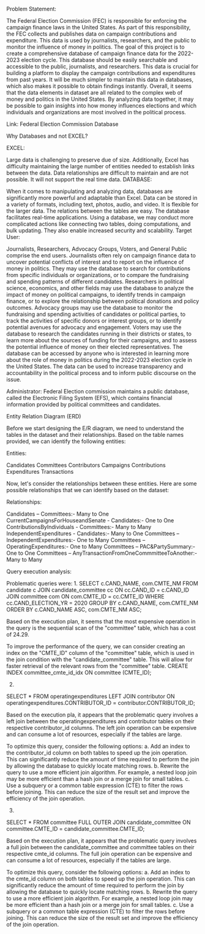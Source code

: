 Problem Statement: 

The Federal Election Commission (FEC) is responsible for enforcing the campaign finance laws in the United States. As part of this responsibility, the FEC collects and publishes data on campaign contributions and expenditure. This data is used by journalists, researchers, and the public to monitor the influence of money in politics. The goal of this project is to create a comprehensive database of campaign finance data for the 2022-2023 election cycle. This database should be easily searchable and accessible to the public, journalists, and researchers. This data is crucial for building a platform to display the campaign contributions and expenditures from past years. It will be much simpler to maintain this data in databases, which also makes it possible to obtain findings instantly. Overall, it seems that the data elements in dataset are all related to the complex web of money and politics in the United States. By analyzing data together, it may be possible to gain insights into how money influences elections and which individuals and organizations are most involved in the political process. 

Link: Federal Election Commission Database 

Why Databases and not EXCEL? 

EXCEL: 

Large data is challenging to preserve due of size. Additionally, Excel has difficulty maintaining the large number of entities needed to establish links between the data. 
Data relationships are difficult to maintain and are not possible. 
It will not support the real time data. 
DATABASE: 

When it comes to manipulating and analyzing data, databases are significantly more powerful and adaptable than Excel. Data can be stored in a variety of formats, including text, photos, audio, and video. 
It is flexible for the larger data. 
The relations between the tables are easy. 
The database facilitates real-time applications. 
Using a database, we may conduct more complicated actions like connecting two tables, doing computations, and bulk updating. They also enable increased security and scalability. 
Target User: 

Journalists, Researchers, Advocacy Groups, Voters, and General Public comprise the end users. Journalists often rely on campaign finance data to uncover potential conflicts of interest and to report on the influence of money in politics. They may use the database to search for contributions from specific individuals or organizations, or to compare the fundraising and spending patterns of different candidates. Researchers in political science, economics, and other fields may use the database to analyze the impact of money on political campaigns, to identify trends in campaign finance, or to explore the relationship between political donations and policy outcomes. Advocacy groups may use the database to monitor the fundraising and spending activities of candidates or political parties, to track the activities of specific donors or interest groups, or to identify potential avenues for advocacy and engagement. Voters may use the database to research the candidates running in their districts or states, to learn more about the sources of funding for their campaigns, and to assess the potential influence of money on their elected representatives. The database can be accessed by anyone who is interested in learning more about the role of money in politics during the 2022-2023 election cycle in the United States. The data can be used to increase transparency and accountability in the political process and to inform public discourse on the issue. 

Administrator: Federal Election commission maintains a public database, called the Electronic Filing System (EFS), which contains financial information provided by political committees and candidates. 

Entity Relation Diagram (ERD) 

Before we start designing the E/R diagram, we need to understand the tables in the dataset and their relationships. Based on the table names provided, we can identify the following entities: 

Entities:

Candidates
Committees
Contributors
Campaigns
Contributions
Expenditures
Transactions

Now, let's consider the relationships between these entities. Here are some possible relationships that we can identify based on the dataset: 

Relationships:

Candidates – Committees:- Many to One
CurrentCampaignsForHouseandSenate - Candidates:- One to One
ContributionsByIndividuals - Committees:-  Many to Many
IndependentExpenditures - Candidates:- Many to One
Committees – IndependentExpenditures:- One to Many
Committees – OperatingExpenditures:- One to Many
Committees – PAC&PartySummary:- One to One
Committees – AnyTransactionFromOneCommmitteeToAnother:- Many to Many

Query execution analysis:

Problematic queries were:
1.
SELECT c.CAND_NAME, com.CMTE_NM
FROM candidate c
JOIN candidate_committee cc ON cc.CAND_ID = c.CAND_ID
JOIN committee com ON com.CMTE_ID = cc.CMTE_ID
WHERE cc.CAND_ELECTION_YR = 2020
GROUP BY c.CAND_NAME, com.CMTE_NM
ORDER BY c.CAND_NAME ASC, com.CMTE_NM ASC;

Based on the execution plan,  it seems that the most expensive operation in the query is the sequential scan of the "committee" table, which has a cost of 24.29.

To improve the performance of the query, we can consider creating an index on the "CMTE_ID" column of the "committee" table, which is used in the join condition with the "candidate_committee" table. This will allow for faster retrieval of the relevant rows from the "committee" table.
CREATE INDEX committee_cmte_id_idx ON committee (CMTE_ID); 

2. 
SELECT *
FROM operatingexpenditures
LEFT JOIN contributor
ON operatingexpenditures.CONTRIBUTOR_ID = contributor.CONTRIBUTOR_ID;

Based on the execution pla, it appears that the problematic query involves a left join between the operatingexpenditures and contributor tables on their respective contributor_id columns. The left join operation can be expensive and can consume a lot of resources, especially if the tables are large. 

To optimize this query, consider the following options: 
a. Add an index to the contributor_id column on both tables to speed up the join operation. This can significantly reduce the amount of time required to perform the join by allowing the database to quickly locate matching rows.
b. Rewrite the query to use a more efficient join algorithm. For example, a nested loop join may be more efficient than a hash join or a merge join for small tables.
c. Use a subquery or a common table expression (CTE) to filter the rows before joining. This can reduce the size of the result set and improve the efficiency of the join operation. 

3.
SELECT *
FROM committee
FULL OUTER JOIN candidate_committee
ON committee.CMTE_ID = candidate_committee.CMTE_ID;

Based on the execution plan, it appears that the problematic query involves a full join between the candidate_committee and committee tables on their respective cmte_id columns. The full join operation can be expensive and can consume a lot of resources, especially if the tables are large. 

To optimize this query, consider the following options: 
a. Add an index to the cmte_id column on both tables to speed up the join operation. This can significantly reduce the amount of time required to perform the join by allowing the database to quickly locate matching rows.
b. Rewrite the query to use a more efficient join algorithm. For example, a nested loop join may be more efficient than a hash join or a merge join for small tables.
c. Use a subquery or a common table expression (CTE) to filter the rows before joining. This can reduce the size of the result set and improve the efficiency of the join operation.
